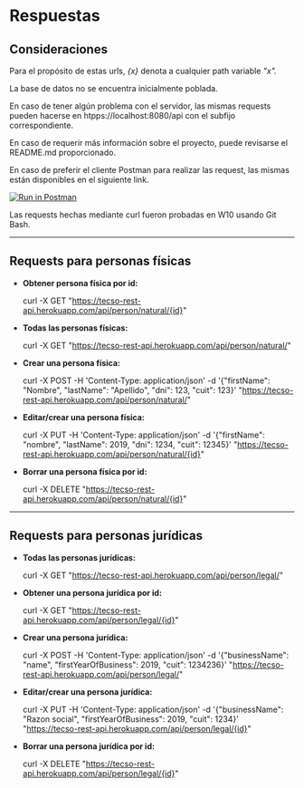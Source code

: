 # Respuestas

## Consideraciones

Para el propósito de estas urls, *{x}* denota a cualquier path variable *"x".*

La base de datos no se encuentra inicialmente poblada.

En caso de tener algún problema con el servidor, las mismas requests pueden hacerse en htpps://localhost:8080/api con el subfijo correspondiente.

En caso de requerir más información sobre el proyecto, puede revisarse el README.md proporcionado.

En caso de preferir el cliente Postman para realizar las request, las mismas están disponibles en el siguiente link.

[![Run in Postman](https://run.pstmn.io/button.svg)](https://app.getpostman.com/run-collection/c0a9e7a7dc80bcce468b)

Las requests hechas mediante curl fueron probadas en W10 usando Git Bash.

___

## Requests para personas físicas

- **Obtener persona física por id:**

    curl -X GET "https://tecso-rest-api.herokuapp.com/api/person/natural/{id}"

- **Todas las personas físicas:**

    curl -X GET "https://tecso-rest-api.herokuapp.com/api/person/natural/"

- **Crear una persona física:**

    curl -X POST -H 'Content-Type: application/json' -d '{"firstName": "Nombre", "lastName": "Apellido", "dni": 123, "cuit": 123}' "https://tecso-rest-api.herokuapp.com/api/person/natural/"

- **Editar/crear una persona física:**

    curl -X PUT -H 'Content-Type: application/json' -d '{"firstName": "nombre", "lastName": 2019, "dni": 1234, "cuit": 12345}' "https://tecso-rest-api.herokuapp.com/api/person/natural/{id}"

- **Borrar una persona física por id:**

    curl -X DELETE "https://tecso-rest-api.herokuapp.com/api/person/natural/{id}"

___

## Requests para personas jurídicas

- **Todas las personas jurídicas:**

    curl -X GET "https://tecso-rest-api.herokuapp.com/api/person/legal/"

- **Obtener una persona jurídica por id:**

    curl -X GET "https://tecso-rest-api.herokuapp.com/api/person/legal/{id}"

- **Crear una persona jurídica:**

    curl -X POST -H 'Content-Type: application/json' -d '{"businessName": "name", "firstYearOfBusiness": 2019, "cuit": 1234236}' "https://tecso-rest-api.herokuapp.com/api/person/legal/"

- **Editar/crear una persona jurídica:**

    curl -X PUT -H 'Content-Type: application/json'  -d '{"businessName": "Razon social", "firstYearOfBusiness": 2019, "cuit": 1234}' "https://tecso-rest-api.herokuapp.com/api/person/legal/{id}"

- **Borrar una persona jurídica por id:**

    curl -X DELETE "https://tecso-rest-api.herokuapp.com/api/person/legal/{id}"
